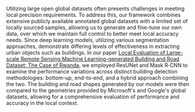 Utilizing large open global datasets often presents challenges in meeting local precision requirements. To address this, our framework combines extensive publicly available annotated global datasets with a limited set of locally sourced samples, allowing us to generate and fine-tune our own data, over which we maintain full control to better meet local accuracy needs. Since deep learning models, utilizing various segmentation approaches, demonstrate differing levels of effectiveness in extracting urban objects such as buildings. In our paper [Local Evaluation of Large-scale Remote Sensing Machine Learning-generated Building and Road Dataset: The Case of Rwanda](https://link.springer.com/article/10.1007/s41064-024-00297-9), we employed ResUNet and Mask R‑CNN to examine the performance variations across distinct building detection methodologies: bottom-up, end-to-end, and a hybrid approach combining the two. The building and road shapes generated by our models were then compared to the geometries provided by Microsoft's and Google's global datasets, allowing for a comprehensive evaluation of performance and accuracy in the local context.  

<h3 align="left"></h3>
<p align="left">
</p>

